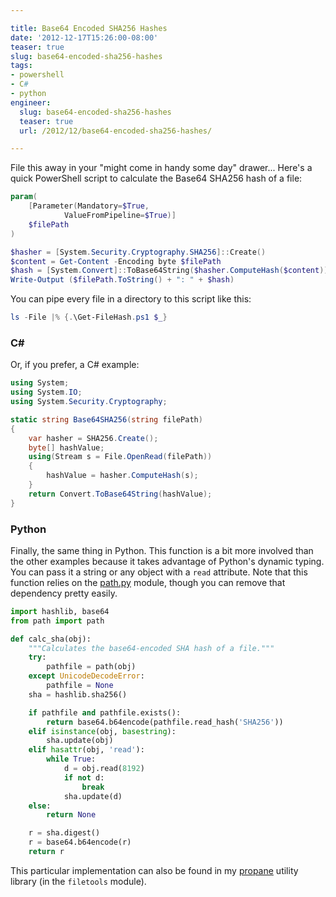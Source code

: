 ```yaml
---

title: Base64 Encoded SHA256 Hashes
date: '2012-12-17T15:26:00-08:00'
teaser: true
slug: base64-encoded-sha256-hashes
tags:
- powershell
- C#
- python
engineer:
  slug: base64-encoded-sha256-hashes
  teaser: true
  url: /2012/12/base64-encoded-sha256-hashes/

---
```


File this away in your "might come in handy some day" drawer... Here's a quick PowerShell script to calculate the Base64 SHA256 hash of a file:

```powershell
param(
    [Parameter(Mandatory=$True,
            ValueFromPipeline=$True)]
    $filePath
)

$hasher = [System.Security.Cryptography.SHA256]::Create()
$content = Get-Content -Encoding byte $filePath
$hash = [System.Convert]::ToBase64String($hasher.ComputeHash($content))
Write-Output ($filePath.ToString() + ": " + $hash)
```

You can pipe every file in a directory to this script like this:

```powershell
ls -File |% {.\Get-FileHash.ps1 $_}
```

<!--more-->

### C\#&nbsp;

Or, if you prefer, a C# example:

```csharp
using System;
using System.IO;
using System.Security.Cryptography;

static string Base64SHA256(string filePath)
{
    var hasher = SHA256.Create();
    byte[] hashValue;
    using(Stream s = File.OpenRead(filePath))
    {
        hashValue = hasher.ComputeHash(s);
    }
    return Convert.ToBase64String(hashValue);
}
```


### Python

Finally, the same thing in Python. This function is a bit more involved than the other examples because it takes advantage of Python's dynamic typing. You can pass it a string or any object with a `read` attribute. Note that this function relies on the [path.py](http://pypi.python.org/pypi/path.py/2.4.1) module, though you can remove that dependency pretty easily.

```python
import hashlib, base64
from path import path

def calc_sha(obj):
    """Calculates the base64-encoded SHA hash of a file."""
    try:
        pathfile = path(obj)
    except UnicodeDecodeError:
        pathfile = None
    sha = hashlib.sha256()

    if pathfile and pathfile.exists():
        return base64.b64encode(pathfile.read_hash('SHA256'))
    elif isinstance(obj, basestring):
        sha.update(obj)
    elif hasattr(obj, 'read'):
        while True:
            d = obj.read(8192)
            if not d:
                break
            sha.update(d)
    else:
        return None

    r = sha.digest()
    r = base64.b64encode(r)
    return r
```

This particular implementation can also be found in my [propane](http://pypi.python.org/pypi/propane/0.1.2) utility library (in the `filetools` module).
